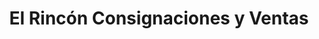 ---
title: "El Rincón Consignaciones y Ventas"
url: /san-juan/el-rincon-consignaciones-y-ventas/
shop: antigüedades
---